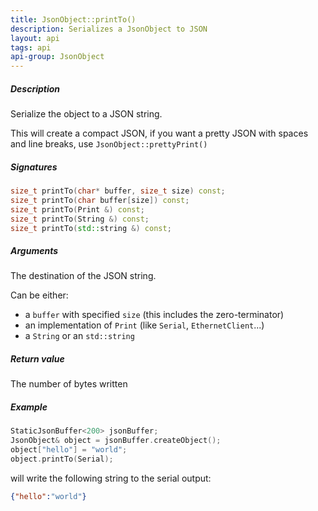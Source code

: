 ```yaml
---
title: JsonObject::printTo()
description: Serializes a JsonObject to JSON
layout: api
tags: api
api-group: JsonObject
---
```


##### Description

Serialize the object to a JSON string.

This will create a compact JSON, if you want a pretty JSON with spaces and line breaks, use `JsonObject::prettyPrint()`

##### Signatures

```c++
size_t printTo(char* buffer, size_t size) const;
size_t printTo(char buffer[size]) const;
size_t printTo(Print &) const;
size_t printTo(String &) const;
size_t printTo(std::string &) const;
```

##### Arguments

The destination of the JSON string.

Can be either:

* a `buffer` with specified `size` (this includes the zero-terminator)
* an implementation of `Print` (like `Serial`, `EthernetClient`...)
* a `String` or an `std::string`

##### Return value

The number of bytes written

##### Example

```c++
StaticJsonBuffer<200> jsonBuffer;
JsonObject& object = jsonBuffer.createObject();
object["hello"] = "world";
object.printTo(Serial);
```

will write the following string to the serial output:

```json
{"hello":"world"}
```
